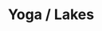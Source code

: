 ---
ee_id_thing: '4398'
site: '1'
type: '2'
inv_num: 2017-071
url: 2017-071-yoga-lakes
title: Yoga / Lakes
year: '2017'
display_year: '2017'
medium: 1920x1080 H.264/MPEG-4 Part 10 looped digital file (from 11 lossless TIFS),
  media player, 65–75” flatscreen, armature, various cables
dims: ''
pitch: ''
ps: ''
live_url: ''
related: ''
youtube: ''
related_code: ''
imgs: yoga-lakes-2017-071-database-dt-Dt4K.jpg
subheading: ''
download: ''
add_credit: ''
commission: ''
layout: things-i-made
---